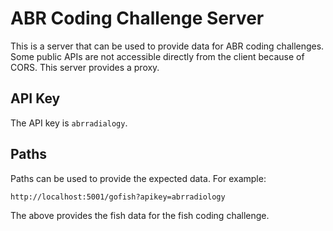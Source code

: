 # ABR Coding Challenge Server

This is a server that can be used to provide data for ABR coding challenges. Some public APIs are not accessible directly from the client because of CORS. This server provides a proxy.

## API Key

The API key is `abrradialogy`.

## Paths

Paths can be used to provide the expected data. For example:

`http://localhost:5001/gofish?apikey=abrradiology`

The above provides the fish data for the fish coding challenge.